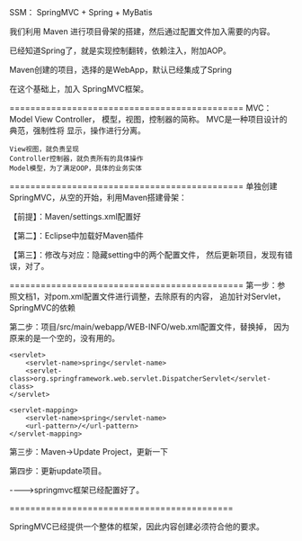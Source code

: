 SSM： SpringMVC + Spring + MyBatis

我们利用 Maven 进行项目骨架的搭建，然后通过配置文件加入需要的内容。

已经知道Spring了，就是实现控制翻转，依赖注入，附加AOP。

Maven创建的项目，选择的是WebApp，默认已经集成了Spring

在这个基础上，加入 SpringMVC框架。


=============================================
MVC：Model    View     Controller，
	模型，视图，控制器的简称。
	MVC是一种项目设计的典范，强制性将 显示，操作进行分离。

	View视图，就负责呈现
	Controller控制器，就负责所有的具体操作
	Model模型，为了满足OOP，具体的业务实体


=============================================
单独创建SpringMVC，从空的开始，利用Maven搭建骨架：

【前提】：Maven/settings.xml配置好


【第二】：Eclipse中加载好Maven插件


【第三】：修改与对应：隐藏setting中的两个配置文件，
                然后更新项目，发现有错误，对了。

=============================================
第一步：参照文档1，对pom.xml配置文件进行调整，去除原有的内容，
             追加针对Servlet，SpringMVC的依赖


第二步：项目/src/main/webapp/WEB-INFO/web.xml配置文件，替换掉，
              因为原来的是一个空的，没有用的。

<?xml version="1.0" encoding="UTF-8"?>
<web-app version="3.0" xmlns="http://java.sun.com/xml/ns/javaee"
    xmlns:xsi="http://www.w3.org/2001/XMLSchema-instance"
    xsi:schemaLocation="http://java.sun.com/xml/ns/javaee http://java.sun.com/xml/ns/javaee/web-app_3_0.xsd">

    <servlet>
        <servlet-name>spring</servlet-name>
        <servlet-class>org.springframework.web.servlet.DispatcherServlet</servlet-class>
    </servlet>

    <servlet-mapping>
        <servlet-name>spring</servlet-name>
        <url-pattern>/</url-pattern>
    </servlet-mapping>
</web-app>

第三步：Maven->Update Project，更新一下


第四步：更新update项目。

---->springmvc框架已经配置好了。

===========================================

SpringMVC已经提供一个整体的框架，因此内容创建必须符合他的要求。







